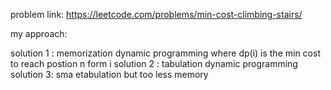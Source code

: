 problem link: https://leetcode.com/problems/min-cost-climbing-stairs/

my approach: 

solution 1 : memorization dynamic programming  where dp(i) is the min cost to reach postion n form i
solution 2 : tabulation dynamic programming
solution 3: sma etabulation but too less memory 

